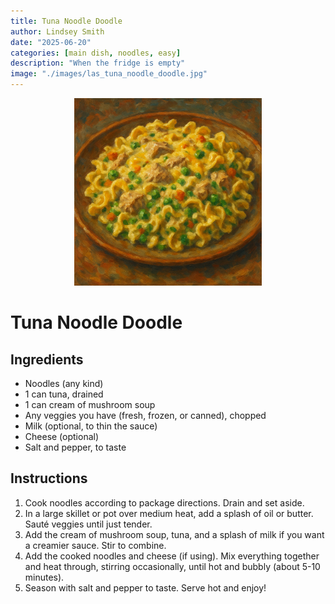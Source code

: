 ```yaml
---
title: Tuna Noodle Doodle
author: Lindsey Smith
date: "2025-06-20"
categories: [main dish, noodles, easy]
description: "When the fridge is empty"
image: "./images/las_tuna_noodle_doodle.jpg"
---
```


<p align="center">
  <img src="./images/las_tuna_noodle_doodle.jpg" alt="Tuna Noodle Doodle" width="300"/>
</p>

# Tuna Noodle Doodle

## Ingredients
- Noodles (any kind)
- 1 can tuna, drained
- 1 can cream of mushroom soup
- Any veggies you have (fresh, frozen, or canned), chopped
- Milk (optional, to thin the sauce)
- Cheese (optional)
- Salt and pepper, to taste

## Instructions
1. Cook noodles according to package directions. Drain and set aside.
2. In a large skillet or pot over medium heat, add a splash of oil or butter. Sauté veggies until just tender.
3. Add the cream of mushroom soup, tuna, and a splash of milk if you want a creamier sauce. Stir to combine.
4. Add the cooked noodles and cheese (if using). Mix everything together and heat through, stirring occasionally, until hot and bubbly (about 5-10 minutes).
5. Season with salt and pepper to taste. Serve hot and enjoy!
